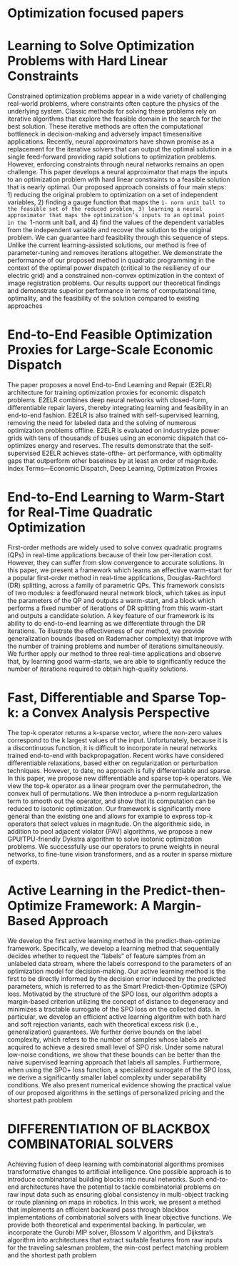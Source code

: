 #  Optimization focused papers


# Learning to Solve Optimization Problems with Hard Linear Constraints

Constrained optimization problems appear in a wide variety
of challenging real-world problems, where constraints often
capture the physics of the underlying system. Classic methods
for solving these problems rely on iterative algorithms
that explore the feasible domain in the search for the best solution.
These iterative methods are often the computational
bottleneck in decision-making and adversely impact timesensitive
applications. Recently, neural approximators have
shown promise as a replacement for the iterative solvers that
can output the optimal solution in a single feed-forward providing
rapid solutions to optimization problems. However,
enforcing constraints through neural networks remains an
open challenge. This paper develops a neural approximator
that maps the inputs to an optimization problem with hard
linear constraints to a feasible solution that is nearly optimal.
Our proposed approach consists of four main steps: 1) reducing
the original problem to optimization on a set of independent
variables, 2) finding a gauge function that maps the `1-
norm unit ball to the feasible set of the reduced problem, 3)
learning a neural approximator that maps the optimization’s
inputs to an optimal point in the `1-norm unit ball, and 4)
find the values of the dependent variables from the independent
variable and recover the solution to the original problem.
We can guarantee hard feasibility through this sequence
of steps. Unlike the current learning-assisted solutions, our
method is free of parameter-tuning and removes iterations altogether.
We demonstrate the performance of our proposed
method in quadratic programming in the context of the optimal
power dispatch (critical to the resiliency of our electric
grid) and a constrained non-convex optimization in the context
of image registration problems. Our results support our
theoretical findings and demonstrate superior performance in
terms of computational time, optimality, and the feasibility of
the solution compared to existing approaches

# End-to-End Feasible Optimization Proxies for Large-Scale Economic Dispatch

The paper proposes a novel End-to-End Learning
and Repair (E2ELR) architecture for training optimization
proxies for economic dispatch problems. E2ELR combines deep
neural networks with closed-form, differentiable repair layers,
thereby integrating learning and feasibility in an end-to-end
fashion. E2ELR is also trained with self-supervised learning,
removing the need for labeled data and the solving of numerous
optimization problems offline. E2ELR is evaluated on industrysize
power grids with tens of thousands of buses using an economic
dispatch that co-optimizes energy and reserves. The results
demonstrate that the self-supervised E2ELR achieves state-ofthe-
art performance, with optimality gaps that outperform other
baselines by at least an order of magnitude.
Index Terms—Economic Dispatch, Deep Learning, Optimization
Proxies

# End-to-End Learning to Warm-Start for Real-Time Quadratic Optimization
First-order methods are widely used to solve convex quadratic programs (QPs) in
real-time applications because of their low per-iteration cost. However, they can suffer
from slow convergence to accurate solutions. In this paper, we present a framework
which learns an effective warm-start for a popular first-order method in real-time applications, Douglas-Rachford (DR) splitting, across a family of parametric QPs. This
framework consists of two modules: a feedforward neural network block, which takes
as input the parameters of the QP and outputs a warm-start, and a block which performs a fixed number of iterations of DR splitting from this warm-start and outputs
a candidate solution. A key feature of our framework is its ability to do end-to-end
learning as we differentiate through the DR iterations. To illustrate the effectiveness
of our method, we provide generalization bounds (based on Rademacher complexity)
that improve with the number of training problems and number of iterations simultaneously. We further apply our method to three real-time applications and observe
that, by learning good warm-starts, we are able to significantly reduce the number of
iterations required to obtain high-quality solutions.

# Fast, Differentiable and Sparse Top-k: a Convex Analysis Perspective
The top-k operator returns a k-sparse vector, where the non-zero values correspond to the k
largest values of the input. Unfortunately, because it is a discontinuous function, it is difficult to
incorporate in neural networks trained end-to-end with backpropagation. Recent works have
considered differentiable relaxations, based either on regularization or perturbation techniques.
However, to date, no approach is fully differentiable and sparse. In this paper, we propose new
differentiable and sparse top-k operators. We view the top-k operator as a linear program over
the permutahedron, the convex hull of permutations. We then introduce a p-norm regularization
term to smooth out the operator, and show that its computation can be reduced to isotonic
optimization. Our framework is significantly more general than the existing one and allows for
example to express top-k operators that select values in magnitude. On the algorithmic side,
in addition to pool adjacent violator (PAV) algorithms, we propose a new GPU/TPU-friendly
Dykstra algorithm to solve isotonic optimization problems. We successfully use our operators
to prune weights in neural networks, to fine-tune vision transformers, and as a router in sparse
mixture of experts.

# Active Learning in the Predict-then-Optimize Framework: A Margin-Based Approach

We develop the first active learning method in the predict-then-optimize framework. Specifically, we develop a
learning method that sequentially decides whether to request the “labels” of feature samples from an unlabeled
data stream, where the labels correspond to the parameters of an optimization model for decision-making.
Our active learning method is the first to be directly informed by the decision error induced by the predicted
parameters, which is referred to as the Smart Predict-then-Optimize (SPO) loss. Motivated by the structure
of the SPO loss, our algorithm adopts a margin-based criterion utilizing the concept of distance to degeneracy
and minimizes a tractable surrogate of the SPO loss on the collected data. In particular, we develop an
efficient active learning algorithm with both hard and soft rejection variants, each with theoretical excess
risk (i.e., generalization) guarantees. We further derive bounds on the label complexity, which refers to the
number of samples whose labels are acquired to achieve a desired small level of SPO risk. Under some natural
low-noise conditions, we show that these bounds can be better than the naive supervised learning approach
that labels all samples. Furthermore, when using the SPO+ loss function, a specialized surrogate of the
SPO loss, we derive a significantly smaller label complexity under separability conditions. We also present
numerical evidence showing the practical value of our proposed algorithms in the settings of personalized
pricing and the shortest path problem

# DIFFERENTIATION OF BLACKBOX COMBINATORIAL SOLVERS
Achieving fusion of deep learning with combinatorial algorithms promises transformative changes to artificial intelligence. One possible approach is to introduce
combinatorial building blocks into neural networks. Such end-to-end architectures have the potential to tackle combinatorial problems on raw input data such
as ensuring global consistency in multi-object tracking or route planning on maps
in robotics. In this work, we present a method that implements an efficient backward pass through blackbox implementations of combinatorial solvers with linear
objective functions. We provide both theoretical and experimental backing. In
particular, we incorporate the Gurobi MIP solver, Blossom V algorithm, and Dijkstra’s algorithm into architectures that extract suitable features from raw inputs
for the traveling salesman problem, the min-cost perfect matching problem and
the shortest path problem

